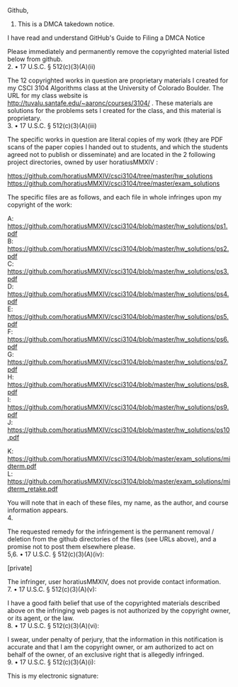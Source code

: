 Github,   
1. This is a DMCA takedown notice.

I have read and understand GitHub's Guide to Filing a DMCA Notice

Please immediately and permanently remove the copyrighted material listed below from github.  
2.	• 17 U.S.C. § 512(c)(3)(A)(ii)

The 12 copyrighted works in question are proprietary materials I created for my CSCI 3104 Algorithms class at the University of Colorado Boulder. The URL for my class website is
http://tuvalu.santafe.edu/~aaronc/courses/3104/ . These materials are solutions for the problems sets I created for the class, and this material is proprietary.  
3.	• 17 U.S.C. § 512(c)(3)(A)(iii)

The specific works in question are literal copies of my work (they are PDF scans of the paper copies I handed out to students, and which the students agreed not to publish or disseminate) and are located in the 2 following project directories, owned by user horatiusMMXIV :

https://github.com/horatiusMMXIV/csci3104/tree/master/hw_solutions  
https://github.com/horatiusMMXIV/csci3104/tree/master/exam_solutions  

The specific files are as follows, and each file in whole infringes upon my copyright of the work:

A: https://github.com/horatiusMMXIV/csci3104/blob/master/hw_solutions/ps1.pdf  
B: https://github.com/horatiusMMXIV/csci3104/blob/master/hw_solutions/ps2.pdf  
C: https://github.com/horatiusMMXIV/csci3104/blob/master/hw_solutions/ps3.pdf  
D: https://github.com/horatiusMMXIV/csci3104/blob/master/hw_solutions/ps4.pdf  
E: https://github.com/horatiusMMXIV/csci3104/blob/master/hw_solutions/ps5.pdf  
F: https://github.com/horatiusMMXIV/csci3104/blob/master/hw_solutions/ps6.pdf  
G: https://github.com/horatiusMMXIV/csci3104/blob/master/hw_solutions/ps7.pdf  
H: https://github.com/horatiusMMXIV/csci3104/blob/master/hw_solutions/ps8.pdf  
I: https://github.com/horatiusMMXIV/csci3104/blob/master/hw_solutions/ps9.pdf  
J: https://github.com/horatiusMMXIV/csci3104/blob/master/hw_solutions/ps10.pdf  

K: https://github.com/horatiusMMXIV/csci3104/blob/master/exam_solutions/midterm.pdf  
L: https://github.com/horatiusMMXIV/csci3104/blob/master/exam_solutions/midterm_retake.pdf  

You will note that in each of these files, my name, as the author, and course information appears.  
4.

The requested remedy for the infringement is the permanent removal / deletion from the github directories of the files (see URLs above), and a promise not to post them elsewhere please.  
5,6.	• 17 U.S.C. § 512(c)(3)(A)(iv):

[private]

The infringer, user horatiusMMXIV, does not provide contact information.  
7.	• 17 U.S.C. § 512(c)(3)(A)(v):

I have a good faith belief that use of the copyrighted materials described above on the infringing web pages is not authorized by the copyright owner, or its agent, or the law.  
8.	• 17 U.S.C. § 512(c)(3)(A)(vi):

I swear, under penalty of perjury, that the information in this notification is accurate and that I am the copyright owner, or am authorized to act on behalf of the owner, of an exclusive right that is allegedly infringed.  
9.	• 17 U.S.C. § 512(c)(3)(A)(i):

This is my electronic signature:

